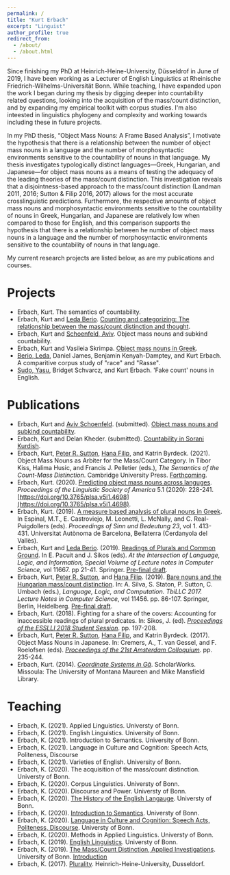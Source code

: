 ```yaml
---
permalink: /
title: "Kurt Erbach"
excerpt: "Linguist"
author_profile: true
redirect_from: 
  - /about/
  - /about.html
---
```


Since finishing my PhD at Heinrich-Heine-University, Düsseldrof in June of 2019, I have been working as a Lecturer of English Linguistics at Rheinische Friedrich-Wilhelms-Universität Bonn. While teaching, I have expanded upon the work I began during my thesis by digging deeper into countability related questions, looking into the acquisition of the mass/count distinction, and by expanding my empirical toolkit with corpus studies. I'm also inteested in linguistics phylogeny and complexity and working towards including these in future projects.

In my PhD thesis, “Object Mass Nouns: A Frame Based Analysis”, I motivate the hypothesis that there is a relationship between the number of object mass nouns in a language and the number of morphosyntactic environments sensitive to the countability of nouns in that language. My thesis investigates typologically distinct languages—Greek, Hungarian, and Japanese—for object mass nouns as a means of testing the adequacy of the leading theories of the mass/count distinction. This investigation reveals that a disjointness-based approach to the mass/count distinction (Landman 2011, 2016; Sutton & Filip 2016, 2017) allows for the most accurate crosslinguistic predictions. Furthermore, the respective amounts of object mass nouns and morphosyntactic environments sensitive to the countability of nouns in Greek, Hungarian, and Japanese are relatively low when compared to those for English, and this comparison supports the hypothesis that there is a relationship between he number of object mass nouns in a language and the number of morphosyntactic environments sensitive to the countability of nouns in that language.

My current research projects are listed below, as are my publications and courses. 

Projects
======
* Erbach, Kurt. The semantics of countability.
* Erbach, Kurt and [Leda Berio](https://ledaberio.github.io). [Counting and categorizing: The relationship between the mass/count distinction and thought](https://uni-bonn.sciebo.de/s/1vmBiN9OOReZAfR).
* Erbach, Kurt and [Schoenfeld, Aviv](https://avivschoenfeld.wordpress.com/). Object mass nouns and subkind countability.
* Erbach, Kurt and Vasileia Skrimpa. [Object mass nouns in Greek](https://uni-bonn.sciebo.de/s/t09yWAizCja2Qz9).
* [Berio, Leda](https://ledaberio.github.io), Daniel James, Benjamin Kenyah-Damptey, and Kurt Erbach. A comparitive corpus study of "race" and "Rasse".
* [Sudo, Yasu](https://www.ucl.ac.uk/~ucjtudo/), Bridget Schvarcz, and Kurt Erbach. 'Fake count' nouns in English.

Publications
======
* Erbach, Kurt and [Aviv Schoenfeld](https://avivschoenfeld.wordpress.com/). (submitted). [Object mass nouns and subkind countability](https://ling.auf.net/lingbuzz/005789/current.pdf?_s=fgMCo3nePqNXiKqn).
* Erbach, Kurt and Delan Kheder. (submitted). [Countability in Sorani Kurdish](https://uni-bonn.sciebo.de/s/84afHsRKVFNnqfq).
* Erbach, Kurt, [Peter R. Sutton](http://peter-sutton.co.uk), [Hana Filip](https://user.phil.hhu.de/~filip/), and Katrin Byrdeck. (2021). Object Mass Nouns as Arbiter for the Mass/Count Category. In Tibor Kiss, Halima Husic, and Francis J. Pelletier (eds.), *The Semantics of the Count-Mass Distinction*. Cambridge University Press. [Forthcoming](https://kerbach2.github.io/papers/erbach_sutton_filip_byrdeck_2019_object_mass_nouns_as_arbiter.pdf).
* Erbach, Kurt. (2020). [Predicting object mass nouns across languges](http://journals.linguisticsociety.org/proceedings/index.php/PLSA/article/view/4698). *Proceedings of the Linguistic Society of America* 5.1 (2020): 228-241. [https://doi.org/10.3765/plsa.v5i1.4698](https://doi.org/10.3765/plsa.v5i1.4698).
* Erbach, Kurt. (2019). [A measure based analysis of plural nouns in Greek](https://semanticsarchive.net/Archive/Tg3ZGI2M/Erbach.pdf). In Espinal, M.T., E. Castroviejo, M. Leonetti, L. McNally, and C. Real-Puigdollers (eds). *Proceedings of Sinn und Bedeutung 23*, vol 1. 413-431. Universitat Autònoma de Barcelona, Bellaterra (Cerdanyola del Vallès).
* Erbach, Kurt and [Leda Berio](https://ledaberio.github.io). (2019). [Readings of Plurals and Common Ground](https://link.springer.com/chapter/10.1007/978-3-662-59620-3_2). In E. Pacuit and J. Sikos (eds). *At the Intersection of Language, Logic, and Information, Special Volume of Lecture notes in Computer Science*, vol 11667. pp 21-41. Springer. [Pre-final draft](https://kerbach2.github.io/papers/erbach_berio_2019_plurals_common_ground.pdf).
* Erbach, Kurt, [Peter R. Sutton](http://peter-sutton.co.uk), and [Hana Filip](https://user.phil.hhu.de/~filip/). (2019). [Bare nouns and the Hungarian mass/count distinction](https://link.springer.com/chapter/10.1007/978-3-662-59565-7_5#citeas). In: A. Silva, S. Staton, P. Sutton, C. Umbach (eds.), *Language, Logic, and Computation. TbiLLC 2017. Lecture Notes in Computer Science*, vol 11456. pp. 86-107. Springer, Berlin, Heidelberg. [Pre-final draft](https://kerbach2.github.io/papers/erbach_sutton_filip_2019_Hungarian.pdf).
* Erbach, Kurt. (2018). Fighting for a share of the covers: Accounting for inaccessible readings of plural predicates. In: Sikos, J. (ed). [*Proceedings of the ESSLLI 2018 Student Session*](http://esslli2018.folli.info/wp-content/uploads/Proceedings-of-the-ESSLLI-2018-Student-Session.pdf). pp. 197-208.
* Erbach, Kurt, [Peter R. Sutton](http://peter-sutton.co.uk), [Hana Filip](https://user.phil.hhu.de/~filip/), and Katrin Byrdeck. (2017). Object Mass Nouns in Japanese. In: Cremers, A., T. van Gessel, and F. Roelofsen (eds). [*Proceedings of the 21st Amsterdam Colloquium*](https://semanticsarchive.net/Archive/jZiM2FhZ/AC2017-Proceedings.pdf). pp. 235-244.
* Erbach, Kurt. (2014). [*Coordinate Systems in Gã*](https://scholarworks.umt.edu/etd/4289/). ScholarWorks. Missoula: The University of Montana Maureen and Mike Mansfield Library. 

Teaching
======
* Erbach, K. (2021). Applied Linguistics. Universty of Bonn.
* Erbach, K. (2021). English Linguistics. University of Bonn.
* Erbach, K. (2021). Introduction to Semantics. University of Bonn.
* Erbach, K. (2021). Language in Culture and Cognition: Speech Acts, Politeness, Discourse
* Erbach, K. (2021). Varieties of English. University of Bonn.
* Erbach, K. (2020). The acquisition of the mass/count distinction. Universty of Bonn.
* Erbach, K. (2020). Corpus Linguistics. Universty of Bonn.
* Erbach, K. (2020). Discourse and Power. Universty of Bonn.
* Erbach, K. (2020). [The History of the English Langauge](https://kerbach2.github.io/teaching/syllabus_Eng_Ling_2020_summer.pdf). Universty of Bonn.
* Erbach, K. (2020). [Introduction to Semantics](https://kerbach2.github.io/teaching/syllabus_Intro_Sem_2020_summer.pdf). Universty of Bonn.
* Erbach, K. (2020). [Language in Culture and Cognition: Speech Acts, Politeness, Discourse](https://kerbach2.github.io/teaching/syllabus_App_Prag_2020_summer.pdf). Universty of Bonn.
* Erbach, K. (2020). Methods in Applied Linguistics. Universty of Bonn.
* Erbach, K. (2019). [English Linguistics](https://kerbach2.github.io/teaching/syllabus_Eng_Ling_2019_winter.pdf). Universty of Bonn.
* Erbach, K. (2019). [The Mass/Count Distinction, Applied Investigations](https://kerbach2.github.io/teaching/syllabus_applied_mass_count_2019_winter.pdf). University of Bonn. [Introduction](https://kerbach2.github.io/teaching/LectureNotes01_Introduction_EngLing_MA_2019_WI.pdf)
* Erbach, K. (2017). [Plurality](https://kerbach2.github.io/teaching/syllabus_plurality_2017_summer.pdf). Heinrich-Heine-University, Dusseldorf.
